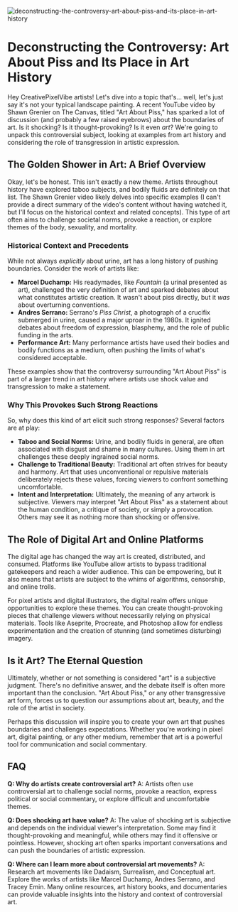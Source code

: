 ![deconstructing-the-controversy-art-about-piss-and-its-place-in-art-history](https://images.pexels.com/photos/2422428/pexels-photo-2422428.jpeg?auto=compress&cs=tinysrgb&fit=crop&h=627&w=1200)

# Deconstructing the Controversy: Art About Piss and Its Place in Art History

Hey CreativePixelVibe artists! Let's dive into a topic that's… well, let's just say it's not your typical landscape painting. A recent YouTube video by Shawn Grenier on The Canvas, titled "Art About Piss," has sparked a lot of discussion (and probably a few raised eyebrows) about the boundaries of art. Is it shocking? Is it thought-provoking? Is it even *art*? We're going to unpack this controversial subject, looking at examples from art history and considering the role of transgression in artistic expression.

## The Golden Shower in Art: A Brief Overview

Okay, let's be honest. This isn't exactly a new theme. Artists throughout history have explored taboo subjects, and bodily fluids are definitely on that list. The Shawn Grenier video likely delves into specific examples (I can't provide a direct summary of the video's content without having watched it, but I'll focus on the historical context and related concepts). This type of art often aims to challenge societal norms, provoke a reaction, or explore themes of the body, sexuality, and mortality.

### Historical Context and Precedents

While not always *explicitly* about urine, art has a long history of pushing boundaries. Consider the work of artists like: 

*   **Marcel Duchamp:** His readymades, like *Fountain* (a urinal presented as art), challenged the very definition of art and sparked debates about what constitutes artistic creation. It wasn't about piss directly, but it *was* about overturning conventions. 
*   **Andres Serrano:** Serrano's *Piss Christ*, a photograph of a crucifix submerged in urine, caused a major uproar in the 1980s. It ignited debates about freedom of expression, blasphemy, and the role of public funding in the arts.
*   **Performance Art:** Many performance artists have used their bodies and bodily functions as a medium, often pushing the limits of what's considered acceptable. 

These examples show that the controversy surrounding "Art About Piss" is part of a larger trend in art history where artists use shock value and transgression to make a statement.

### Why This Provokes Such Strong Reactions

So, why does this kind of art elicit such strong responses? Several factors are at play:

*   **Taboo and Social Norms:** Urine, and bodily fluids in general, are often associated with disgust and shame in many cultures. Using them in art challenges these deeply ingrained social norms.
*   **Challenge to Traditional Beauty:** Traditional art often strives for beauty and harmony. Art that uses unconventional or repulsive materials deliberately rejects these values, forcing viewers to confront something uncomfortable.
*   **Intent and Interpretation:** Ultimately, the meaning of any artwork is subjective. Viewers may interpret "Art About Piss" as a statement about the human condition, a critique of society, or simply a provocation. Others may see it as nothing more than shocking or offensive.

## The Role of Digital Art and Online Platforms

The digital age has changed the way art is created, distributed, and consumed. Platforms like YouTube allow artists to bypass traditional gatekeepers and reach a wider audience. This can be empowering, but it also means that artists are subject to the whims of algorithms, censorship, and online trolls. 

For pixel artists and digital illustrators, the digital realm offers unique opportunities to explore these themes. You can create thought-provoking pieces that challenge viewers without necessarily relying on physical materials. Tools like Aseprite, Procreate, and Photoshop allow for endless experimentation and the creation of stunning (and sometimes disturbing) imagery.

## Is it Art? The Eternal Question

Ultimately, whether or not something is considered "art" is a subjective judgment. There's no definitive answer, and the debate itself is often more important than the conclusion. "Art About Piss," or any other transgressive art form, forces us to question our assumptions about art, beauty, and the role of the artist in society.

Perhaps this discussion will inspire you to create your own art that pushes boundaries and challenges expectations. Whether you're working in pixel art, digital painting, or any other medium, remember that art is a powerful tool for communication and social commentary.

## FAQ

**Q: Why do artists create controversial art?**
A: Artists often use controversial art to challenge social norms, provoke a reaction, express political or social commentary, or explore difficult and uncomfortable themes.

**Q: Does shocking art have value?**
A: The value of shocking art is subjective and depends on the individual viewer's interpretation. Some may find it thought-provoking and meaningful, while others may find it offensive or pointless. However, shocking art often sparks important conversations and can push the boundaries of artistic expression.

**Q: Where can I learn more about controversial art movements?**
A: Research art movements like Dadaism, Surrealism, and Conceptual art. Explore the works of artists like Marcel Duchamp, Andres Serrano, and Tracey Emin. Many online resources, art history books, and documentaries can provide valuable insights into the history and context of controversial art.

